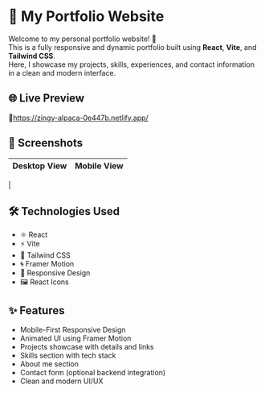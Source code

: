 # 💼 My Portfolio Website

Welcome to my personal portfolio website! 🚀  
This is a fully responsive and dynamic portfolio built using **React**, **Vite**, and **Tailwind CSS**.  
Here, I showcase my projects, skills, experiences, and contact information in a clean and modern interface.

## 🌐 Live Preview

🔗https://zingy-alpaca-0e447b.netlify.app/

## 📸 Screenshots

| Desktop View | Mobile View |
|--------------|-------------|
|

## 🛠️ Technologies Used

- ⚛️ React
- ⚡ Vite
- 🎨 Tailwind CSS
- 🌀 Framer Motion
- 📱 Responsive Design
- 🖼️ React Icons

## ✨ Features

- Mobile-First Responsive Design
- Animated UI using Framer Motion
- Projects showcase with details and links
- Skills section with tech stack
- About me section
- Contact form (optional backend integration)
- Clean and modern UI/UX






